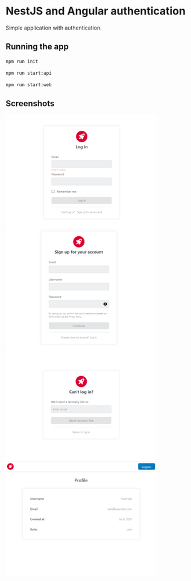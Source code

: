 # NestJS and Angular authentication

Simple application with authentication.

## Running the app

```bash
npm run init
```

```bash
npm run start:api
```

```bash
npm run start:web
```

## Screenshots

<img src="./assets/Screenshots/login-page.png" width="400" />
<img src="./assets/Screenshots/register-page.png" width="400" />
<img src="./assets/Screenshots/forgot-page.png" width="400" />
<img src="./assets/Screenshots/profile-page.png" width="400" />
